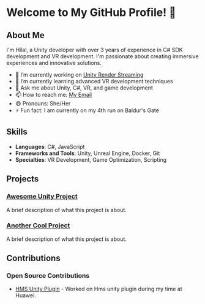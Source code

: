# Welcome to My GitHub Profile! 👋

## About Me

I'm Hilal, a Unity developer with over 3 years of experience in C# SDK development and VR development. I'm passionate about creating immersive experiences and innovative solutions.

- 🔭 I’m currently working on [Unity Render Streaming](https://github.com/Unity-Technologies/UnityRenderStreaming)
- 🌱 I’m currently learning advanced VR development techniques
- 💬 Ask me about Unity, C#, VR, and game development
- 📫 How to reach me: [My Email](hayriye.hilal@outlook.com)
- 😄 Pronouns: She/Her
- ⚡ Fun fact: I am currently on my 4th run on Baldur's Gate

## Skills

- **Languages**: C#, JavaScript
- **Frameworks and Tools**: Unity, Unreal Engine, Docker, Git
- **Specialties**: VR Development, Game Optimization, Scripting

## Projects

### [Awesome Unity Project](https://github.com/htpck/awesome-unity-project)
A brief description of what this project is about.

### [Another Cool Project](https://github.com/htpck/another-cool-project)
A brief description of what this project is about.

## Contributions

### Open Source Contributions
- [HMS Unity Plugin](https://github.com/EvilMindDevs/hms-unity-plugin) - Worked on Hms unity plugin during my time at Huawei.

